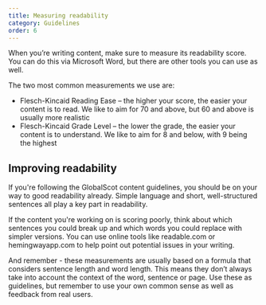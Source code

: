```yaml
---
title: Measuring readability
category: Guidelines
order: 6
---
```


When you’re writing content, make sure to measure its readability score. You can do this via Microsoft Word, but there are other tools you can use as well.  

The two most common measurements we use are:
 * Flesch-Kincaid Reading Ease – the higher your score, the easier your content is to read. We like to aim for 70 and above, but 60 and above is usually more realistic
 * Flesch-Kincaid Grade Level – the lower the grade, the easier your content is to understand. We like to aim for 8 and below, with 9 being the highest


## Improving readability ##

If you're following the GlobalScot content guidelines, you should be on your way to good readability already. Simple language and short,  well-structured sentences all play a key part in readability. 

If the content you're working on is scoring poorly, think about which sentences you could break up and which words you could replace with simpler versions. You can use online tools like readable.com or hemingwayapp.com to help point out potential issues in your writing. 

And remember - these measurements are usually based on a formula that considers sentence length and word length. This means they don’t always take into account the context of the word, sentence or page. Use these as guidelines, but remember to use your own common sense as well as feedback from real users.

